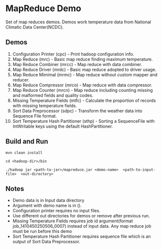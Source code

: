 # MapReduce Demo

Set of map reduces demos. Demos work temperature data from National Climatic Data Center(NCDC).


## Demos

1. Configuration Printer (cpc) - Print hadoop configuration info.
2. Map Reduce (mrc) - Basic map reduce finding maximum temperature.
3. Map Reduce Combiner (mrcc) - Map reduce with data combiner.
4. Map Reduce Driver (mrdc) - Basic map reduce adopted to driver usage.
5. Map Reduce Mimimal (mrmc) - Map reduce without custom mapper and reducer.
6. Map Reduce Compressor (mrco) - Map reduce with data compressor.
7. Map Reduce Counter (mrcn) - Map reduce including counting missing and malformed fields and quality codes.
8. Missing Temperature Fields (mtfc) - Calculate the proportion of records with missing temperature fields.
9. Sort Data Preprocessor (sdpc) - Transform the weather data into Sequence File format.
10. Sort Temperature Hash Partitioner (sthp) - Sorting a SequenceFile with IntWritable keys using the default HashPartitioner.


## Build and Run
```
mvn clean install

cd <hadoop-dir>/bin

./hadoop jar <path-to-jar>/mapreduce.jar <demo-name>  <path-to-input-file>  <out-directory>
```

## Notes

- Demo data is in Input data directory
- Argument with demo name is in ().
- Configuration printer requires no input files.
- Use different out directories for demos or remove  after previous run.
- Missing Temperature Fields requires job id argument(format job_1410450250506_0007) instead of input data. Any map reduce job must be run before this demo
- Sort Temperature Hash Partitioner requires sequence file which is an output of Sort Data Preprocessor.
